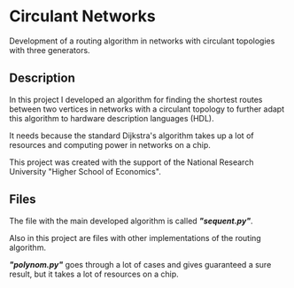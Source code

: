 # Circulant Networks
Development of a routing algorithm in networks with circulant topologies with three generators.

## Description
In this project I developed an algorithm for finding the shortest routes between two vertices in networks with a circulant topology 
to further adapt this algorithm to hardware description languages (HDL).

It needs because the standard Dijkstra's algorithm takes up a lot of resources and computing power in networks on a chip.

This project was created with the support of the National Research University "Higher School of Economics".

## Files
The file with the main developed algorithm is called ***"sequent.py"***.

Also in this project are files with other implementations of the routing algorithm.

***"polynom.py"***  goes through a lot of cases and gives guaranteed a sure result, but it takes a lot of resources on a chip.
